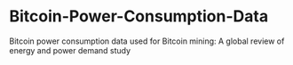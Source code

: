 # Bitcoin-Power-Consumption-Data
Bitcoin power consumption data used for Bitcoin mining: A global review of energy and power demand study
